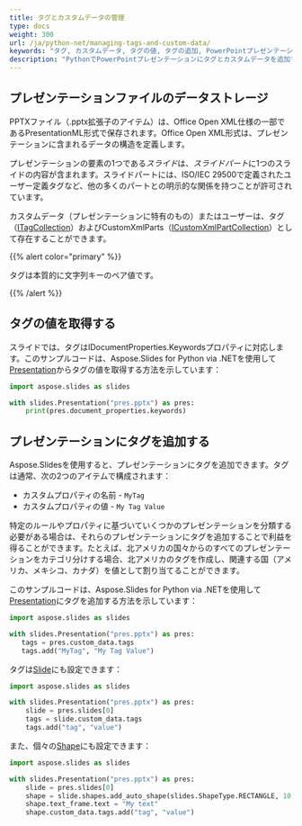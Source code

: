 ```yaml
---
title: タグとカスタムデータの管理
type: docs
weight: 300
url: /ja/python-net/managing-tags-and-custom-data/
keywords: "タグ, カスタムデータ, タグの値, タグの追加, PowerPointプレゼンテーション, Python, Aspose.Slides for Python via .NET"
description: "PythonでPowerPointプレゼンテーションにタグとカスタムデータを追加する"
---
```


## プレゼンテーションファイルのデータストレージ

PPTXファイル（.pptx拡張子のアイテム）は、Office Open XML仕様の一部であるPresentationML形式で保存されます。Office Open XML形式は、プレゼンテーションに含まれるデータの構造を定義します。

プレゼンテーションの要素の1つである*スライド*は、*スライドパート*に1つのスライドの内容が含まれます。スライドパートには、ISO/IEC 29500で定義されたユーザー定義タグなど、他の多くのパートとの明示的な関係を持つことが許可されています。

カスタムデータ（プレゼンテーションに特有のもの）またはユーザーは、タグ（[ITagCollection](https://reference.aspose.com/slides/python-net/aspose.slides/itagcollection/)）およびCustomXmlParts（[ICustomXmlPartCollection](https://reference.aspose.com/slides/python-net/aspose.slides/icustomxmlpartcollection/)）として存在することができます。

{{% alert color="primary" %}} 

タグは本質的に文字列キーのペア値です。

{{% /alert %}} 

## タグの値を取得する

スライドでは、タグはIDocumentProperties.Keywordsプロパティに対応します。このサンプルコードは、Aspose.Slides for Python via .NETを使用して[Presentation](https://reference.aspose.com/slides/python-net/aspose.slides/presentation/)からタグの値を取得する方法を示しています：

```py
import aspose.slides as slides

with slides.Presentation("pres.pptx") as pres:
    print(pres.document_properties.keywords)
```

## プレゼンテーションにタグを追加する

Aspose.Slidesを使用すると、プレゼンテーションにタグを追加できます。タグは通常、次の2つのアイテムで構成されます：

- カスタムプロパティの名前 - `MyTag` 
- カスタムプロパティの値 - `My Tag Value`

特定のルールやプロパティに基づいていくつかのプレゼンテーションを分類する必要がある場合は、それらのプレゼンテーションにタグを追加することで利益を得ることができます。たとえば、北アメリカの国々からのすべてのプレゼンテーションをカテゴリ分けする場合、北アメリカのタグを作成し、関連する国（アメリカ、メキシコ、カナダ）を値として割り当てることができます。

このサンプルコードは、Aspose.Slides for Python via .NETを使用して[Presentation](https://reference.aspose.com/slides/python-net/aspose.slides/presentation/)にタグを追加する方法を示しています：

```py
import aspose.slides as slides

with slides.Presentation("pres.pptx") as pres:
   tags = pres.custom_data.tags 
   tags.add("MyTag", "My Tag Value")
```

タグは[Slide](https://reference.aspose.com/slides/python-net/aspose.slides/slide/)にも設定できます：

```py
import aspose.slides as slides

with slides.Presentation("pres.pptx") as pres:
    slide = pres.slides[0]
    tags = slide.custom_data.tags
    tags.add("tag", "value")
```

また、個々の[Shape](https://reference.aspose.com/slides/python-net/aspose.slides/shape/)にも設定できます：

```py
import aspose.slides as slides

with slides.Presentation("pres.pptx") as pres:
    slide = pres.slides[0]
    shape = slide.shapes.add_auto_shape(slides.ShapeType.RECTANGLE, 10, 10, 100, 50)
    shape.text_frame.text = "My text"
    shape.custom_data.tags.add("tag", "value")
```